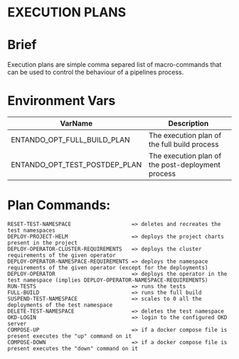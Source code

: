 # EXECUTION PLANS

# Brief

Execution plans are simple comma separed list of macro-commands that can be used to
control the behaviour of a pipelines process.


# Environment Vars

| VarName | Description |
| - | - |
| ENTANDO_OPT_FULL_BUILD_PLAN | The execution plan of the full build process |
| ENTANDO_OPT_TEST_POSTDEP_PLAN | The execution plan of the post-deployment process |

# Plan Commands:

```
RESET-TEST-NAMESPACE                   => deletes and recreates the test namespaces
DEPLOY-PROJECT-HELM                    => deploys the project charts present in the project
DEPLOY-OPERATOR-CLUSTER-REQUIREMENTS   => deploys the cluster requirements of the given operator
DEPLOY-OPERATOR-NAMESPACE-REQUIREMENTS => deploys the namespace requirements of the given operator (except for the deployments)
DEPLOY-OPERATOR                        => deploys the operator in the test namespace (implies DEPLOY-OPERATOR-NAMESPACE-REQUIREMENTS)
RUN-TESTS                              => runs the tests
FULL-BUILD                             => runs the full build
SUSPEND-TEST-NAMESPACE                 => scales to 0 all the deployments of the test namespace
DELETE-TEST-NAMESPACE                  => deletes the test namespace
OKD-LOGIN                              => login to the configured OKD server
COMPOSE-UP                             => if a docker compose file is present executes the "up" command on it
COMPOSE-DOWN                           => if a docker compose file is present executes the "down" command on it
```
